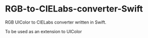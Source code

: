 # RGB-to-CIELabs-converter-Swift

RGB UIColor to CIELabs converter written in Swift. 

To be used as an extension to UIColor
